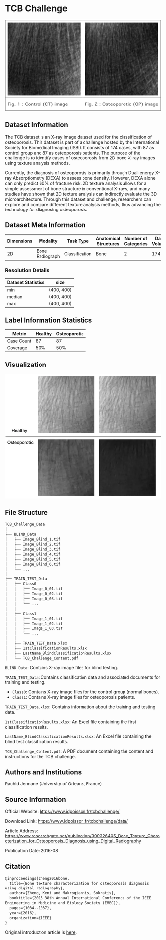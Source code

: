 # TCB Challenge

<div align="center">
    <a href="https://github.com/openmedlab/"><img width="700px" height="auto" src="appendix/TCB_0.png"></a>
</div>
<p style="text-align:center;font-size:10px;"><em></em></p>

## Dataset Information

The TCB dataset is an X-ray image dataset used for the classification of osteoporosis. This dataset is part of a challenge hosted by the International Society for Biomedical Imaging (ISBI). It consists of 174 cases, with 87 as control group and 87 as osteoporosis patients. The purpose of the challenge is to identify cases of osteoporosis from 2D bone X-ray images using texture analysis methods.

Currently, the diagnosis of osteoporosis is primarily through Dual-energy X-ray Absorptiometry (DEXA) to assess bone density. However, DEXA alone can only predict 60% of fracture risk. 2D texture analysis allows for a simple assessment of bone structure in conventional X-rays, and many studies have shown that 2D texture analysis can indirectly evaluate the 3D microarchitecture. Through this dataset and challenge, researchers can explore and compare different texture analysis methods, thus advancing the technology for diagnosing osteoporosis.

## Dataset Meta Information

| Dimensions | Modality        | Task Type      | Anatomical Structures   | Number of Categories | Data Volume | File Format |
|------------|-----------------|----------------|-------------------------|----------------------|-------------|-------------|
| 2D         | Bone Radiograph | Classification | Bone                    | 2                    | 174         | PNG         |


### Resolution Details

| Dataset Statistics | size        |
|--------------------|-------------|
| min                | (400, 400)  |
| median             | (400, 400)  |
| max                | (400, 400)  |

## Label Information Statistics

| Metric        | Healthy | Osteoporotic |
|---------------|---------|--------------|
| Case Count    | 87      | 87           |
| Coverage      | 50%     | 50%          |

## Visualization

<div align="center">
    <a href="https://github.com/openmedlab/"><img width="700px" height="auto" src="appendix/TCB_1.webp"></a>
</div>
<p style="text-align:center;font-size:10px;"><em></em></p>

## File Structure

``` 
TCB_Challenge_Data
│
├── BLIND_Data
│   ├── Image_Blind_1.tif
│   ├── Image_Blind_2.tif
│   ├── Image_Blind_3.tif
│   ├── Image_Blind_4.tif
│   ├── Image_Blind_5.tif
│   ├── Image_Blind_6.tif
│   └── ...
│
├── TRAIN_TEST_Data
│   ├── Class0
│   │   ├── Image_0_01.tif
│   │   ├── Image_0_02.tif
│   │   ├── Image_0_03.tif
│   │   └── ...
│   │
│   ├── Class1
│   │   ├── Image_1_01.tif
│   │   ├── Image_1_02.tif
│   │   ├── Image_1_03.tif
│   │   └── ...
│   │
│   ├── TRAIN_TEST_Data.xlsx
│   ├── 1stClassificationResults.xlsx
│   ├── LastName_BlindClassificationResults.xlsx
│   └── TCB_Challenge_Content.pdf
```
`BLIND_Data`: Contains X-ray image files for blind testing.

`TRAIN_TEST_Data`: Contains classification data and associated documents for training and testing.

- `Class0`: Contains X-ray image files for the control group (normal bones).
- `Class1`: Contains X-ray image files for osteoporosis patients.

`TRAIN_TEST_Data.xlsx`: Contains information about the training and testing data.

`1stClassificationResults.xlsx`: An Excel file containing the first classification results.

`LastName_BlindClassificationResults.xlsx`: An Excel file containing the blind test classification results.

`TCB_Challenge_Content.pdf`: A PDF document containing the content and instructions for the TCB challenge.

## Authors and Institutions

Rachid Jennane (University of Orleans, France)

## Source Information

Official Website: https://www.idpoisson.fr/tcbchallenge/

Download Link: https://www.idpoisson.fr/tcbchallenge/data/

Article Address: https://www.researchgate.net/publication/309326405_Bone_Texture_Characterization_for_Osteoporosis_Diagnosis_using_Digital_Radiography

Publication Date: 2016-08

## Citation

``` 
@inproceedings{zheng2016bone,
  title={Bone texture characterization for osteoporosis diagnosis using digital radiography},
  author={Zheng, Keni and Makrogiannis, Sokratis},
  booktitle={2016 38th Annual International Conference of the IEEE Engineering in Medicine and Biology Society (EMBC)},
  pages={1034--1037},
  year={2016},
  organization={IEEE}
}
```

Original introduction article is [here](https://zhuanlan.zhihu.com/p/708163168).